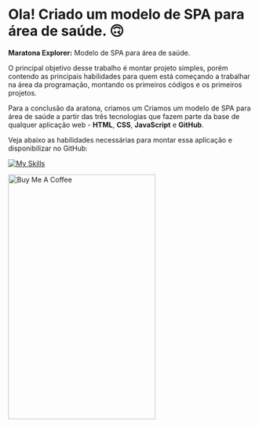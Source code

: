 # Ola! Criado um modelo de SPA para área de saúde. 🙃

<strong>Maratona Explorer:</strong> Modelo de SPA para área de saúde.

O principal objetivo desse trabalho é montar projeto simples, porém contendo as principais habilidades para quem está começando a trabalhar na área da programação, montando os primeiros códigos e os primeiros projetos.

Para a conclusão da aratona, criamos um Criamos um modelo de SPA para área de saúde a partir das três tecnologias que fazem parte da base de qualquer aplicação web - <strong>HTML</strong>, <strong>CSS</strong>, <strong>JavaScript</strong> e <strong>GitHub</strong>.

Veja abaixo as habilidades necessárias para montar essa aplicação e disponibilizar no GitHub: </br>

[![My Skills](https://skillicons.dev/icons?i=html,css,js,git,figma)](https://skillicons.dev)

<p align="left">
  <a href="https://www.buymeacoffee.com/kakacordovil" target="_blank"><img src="https://user-images.githubusercontent.com/25811685/177081101-36847f26-eb9f-4b5b-9b9c-02fb97e1df0f.png" alt="Buy Me A Coffee" height="500px" width="300px" ></a>
</p>
